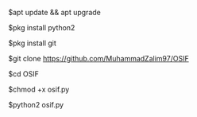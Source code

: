 $apt update && apt upgrade 

$pkg install python2

$pkg install git

$git clone https://github.com/MuhammadZalim97/OSIF

$cd OSIF

$chmod +x osif.py

$python2 osif.py
